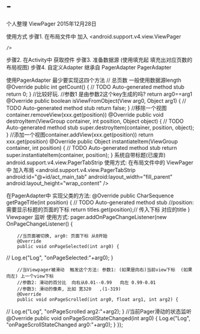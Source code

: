 # -
个人整理
ViewPager
2015年12月28日

使用方式
步骤1.    在布局文件中 加入
<android.support.v4.view.ViewPager

    />
步骤2.    在Activity中 获取控件
步骤3.    准备数据源 (使用填充起  填充出对应页数的布局视图)
步骤4.    自定义Adapter 继承自 PagerAdapter
PagerAdapter

使用PagerAdapter 最少要实现这四个方法
//  总页数  一般使用数据源length
    @Override
    public int getCount() {
        // TODO Auto-generated method stub
        return 0;
    }
    //比较好玩.
    //参数1 是由参数2这个key生成的吗?
   return arg0==arg1
    @Override
    public boolean isViewFromObject(View arg0, Object arg1) {
        // TODO Auto-generated method stub
        return false;
    }
    //移除一个视图container.removeView(xxx.get(position))
    @Override
    public void destroyItem(ViewGroup container, int position, Object object) {
        // TODO Auto-generated method stub
        super.destroyItem(container, position, object);
    }
    //添加一个视图container.addView(xxx.get(position))
    return xxx.get(position)
    @Override
    public Object instantiateItem(ViewGroup container, int position) {
        // TODO Auto-generated method stub
        return super.instantiateItem(container, position);
    }
系统自带标题(已废弃) android.support.v4.view.PagerTabStrip
使用方式:
在布局文件中的 ViewPager中 加入布局
        <android.support.v4.view.PagerTabStrip
        android:id="@+id/act_main_tab"
        android:layout_width="fill_parent"
        android:layout_height="wrap_content" />

在PagerAdapter中 实现父类的方法:
@Override
    public CharSequence getPageTitle(int position) {
        // TODO Auto-generated method stub
    //position:需要显示标题的页面的下标
        return titles.get(position);// 传入下标 对应的title
    }
Viewpager 监听
使用方式:
pager.addOnPageChangeListener(new OnPageChangeListener() {

        //当页面被切换, arg0: 页面下标 从0开始
        @Override
        public void onPageSelected(int arg0) {
//              Log.e("Log", "onPageSelected:"+arg0);
        }

        //当Viewpager被滑动  触发这个方法: 参数1: (如果是向右)当前view下标  (如果向左) 上一个view下标
        //参数2: 滑动的百分比  向右从0.01--0.99   向左 0.99-0.01
        //参数3: 滑动的像素, 比如 宽320   ,(1-319)
        @Override
        public void onPageScrolled(int arg0, float arg1, int arg2) {
//              Log.e("Log", "onPageScrolled  arg2:"+arg2);
        }
        //当前Pager滑动的状态监听
        @Override
        public void onPageScrollStateChanged(int arg0) {
            Log.e("Log", "onPageScrollStateChanged  arg0:"+arg0);
        }
    });
